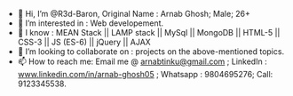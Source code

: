 - 👋 Hi, I’m @R3d-Baron, Original Name : Arnab Ghosh; Male; 26+
- 👀 I’m interested in : Web developement.
- 🌱 I know : MEAN Stack || LAMP stack || MySql || MongoDB || HTML-5 || CSS-3 || JS (ES-6) || jQuery || AJAX
- 💞️ I’m looking to collaborate on : projects on the above-mentioned topics.
- 📫 How to reach me: 
        Email me @ arnabtinku@gmail.com ; 
        LinkedIn : www.linkedin.com/in/arnab-ghosh05 ; 
        Whatsapp : 9804695276; 
        Call: 9123345538.

<!---
R3d-Baron/R3d-Baron is a ✨ special ✨ repository because its `README.md` (this file) appears on your GitHub profile.
You can click the Preview link to take a look at your changes.
--->
